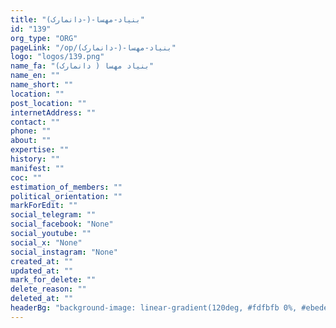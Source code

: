 ```yaml
---
title: "بنیاد-مهسا-(-دانمارک)"
id: "139"
org_type: "ORG"
pageLink: "/op/بنیاد-مهسا-(-دانمارک)"
logo: "logos/139.png"
name_fa: "بنیاد مهسا ( دانمارک)"
name_en: ""
name_short: ""
location: ""
post_location: ""
internetAddress: ""
contact: ""
phone: ""
about: ""
expertise: ""
history: ""
manifest: ""
coc: ""
estimation_of_members: ""
political_orientation: ""
markForEdit: ""
social_telegram: ""
social_facebook: "None"
social_youtube: ""
social_x: "None"
social_instagram: "None"
created_at: ""
updated_at: ""
mark_for_delete: ""
delete_reason: ""
deleted_at: ""
headerBg: "background-image: linear-gradient(120deg, #fdfbfb 0%, #ebedee 100%);"
---
```

